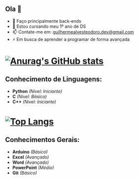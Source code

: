 ## Ola 👋

- 🔭 Faço principalmente back-ends
- 🌱 Estou cursando meu 1º ano de DS
- 📫 Contate-me em: guilhermealvesteodoro.dev@gmail.com
- ⚡ Em busca de aprender a programar de forma avançada
# [![Anurag's GitHub stats](https://github-readme-stats.vercel.app/api?username=guilhermealves5&show_icons=true&theme=dark&hide_border=true)](https://github.com/anuraghazra/github-readme-stats)

## Conhecimento de Linguagens:
* **Python** *(Nivel: Iniciante)*
* **C** *(Nível: Básico)*
* **C++** *(Nível: Iniciante)*
# [![Top Langs](https://github-readme-stats.vercel.app/api/top-langs/?username=guilhermealves5&show_icons=true&theme=dark&hide_border=true)](https://github.com/anuraghazra/github-readme-stats)

## Conhecimentos Gerais:
* **Arduino** *(Básico)*
* **Excel** *(Avançado)*
* **Word** *(Avançado)*
* **PowerPoint** *(Médio)*
* **Git** *(Básico)*




